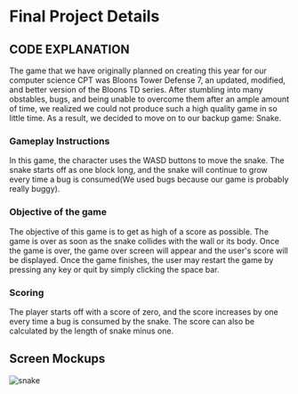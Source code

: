 # Final Project Details

## CODE EXPLANATION

The game that we have originally planned on creating this year for our computer science CPT was Bloons Tower Defense 7, an updated, modified, and better version of the Bloons TD series. After stumbling into many obstables, bugs, and being unable to overcome them after an ample amount of time, we realized we could not produce such a high quality game in so little time. As a result, we decided to move on to our backup game: Snake. 

### Gameplay Instructions
In this game, the character uses the WASD buttons to move the snake. The snake starts off as one block long, and the snake will continue to grow every time a bug is consumed(We used bugs because our game is probably really buggy).

### Objective of the game
 The objective of this game is to get as high of a score as possible. The game is over as soon as the snake collides with the wall or its body. Once the game is over, the game over screen will appear and the user's score will be displayed. Once the game finishes, the user may restart the game by pressing any key or quit by simply clicking the space bar.


### Scoring
The player starts off with a score of zero, and the score increases by one every time a bug is consumed by the snake. The score can also be calculated by the length of snake minus one. 

## Screen Mockups
![snake](https://user-images.githubusercontent.com/48130577/59555200-ea3b9200-8f7c-11e9-9193-c453c9c7efad.jpg)

